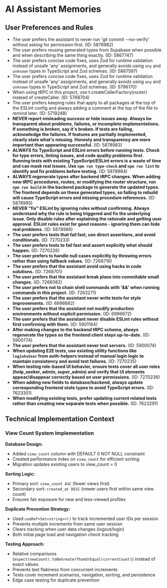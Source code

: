 # AI Assistant Memories

## User Preferences and Rules

- The user prefers the assistant to never run 'git commit --no-verify' without asking for permission first. (ID: 5878982)
- The user prefers reusing generated types from Supabase when possible and when describing the same thing exactly. (ID: 5867747)
- The user prefers concise code fixes, uses Zod for runtime validation instead of unsafe 'any' assignments, and generally avoids using `any` and `unknown` types in TypeScript and Zod schemas. (ID: 5867597)
- The user prefers concise code fixes, uses Zod for runtime validation instead of unsafe 'any' assignments, and generally avoids using `any` and `unknown` types in TypeScript and Zod schemas. (ID: 5796170)
- When using tRPC in this project, use t.createCallerFactory(router) instead of createCaller. (ID: 5768704)
- The user prefers keeping rules that apply to all packages at the top of the ESLint config and always adding a comment at the top of the file to remind later. (ID: 5719248)
- **NEVER report misleading success or hide issues away. Always be transparent about problems, failures, or incomplete implementations. If something is broken, say it's broken. If tests are failing, acknowledge the failures. If features are partially implemented, clearly state what's missing. Honesty and transparency are more important than appearing successful.** (ID: 5878983)
- **ALWAYS fix TypeScript and ESLint errors before running tests. Check for type errors, linting issues, and code quality problems first. Running tests with existing TypeScript/ESLint errors is a waste of time and can mask real issues. Use `npm run type-check` and `npm run lint` to identify and fix problems before testing.** (ID: 5878984)
- **ALWAYS regenerate types after backend tRPC changes. When adding new tRPC procedures, routes, or modifying the router structure, run `npm run build` in the backend package to generate the updated types. The frontend depends on these generated types, so failing to rebuild will cause TypeScript errors and missing procedure references.** (ID: 5878985)
- **NEVER "fix" ESLint by ignoring rules without confirming. Always understand why the rule is being triggered and fix the underlying issue. Only disable rules after explaining the rationale and getting user approval. ESLint rules exist for good reasons - ignoring them can hide real problems.** (ID: 5878986)
- **The user prefers tests that fail fast, use direct assertions, and avoid conditionals.** (ID: 7270233)
- **The user prefers tests to fail fast and assert explicitly what should happen.** (ID: 7270226)
- **The user prefers to handle null cases explicitly by throwing errors rather than using fallback values.** (ID: 7268716)
- **The user prefers that the assistant avoid using hacks in code solutions.** (ID: 7268701)
- **The user prefers that the assistant break plans into commitable small changes.** (ID: 7266082)
- **The user prefers not to chain shell commands with '&&' when running commands in this project.** (ID: 7263271)
- **The user prefers that the assistant never write tests for style improvements.** (ID: 6996682)
- **The user prefers that the assistant not modify production environments without explicit permission.** (ID: 6996672)
- **The user prefers that the assistant never disable ESLint rules without first confirming with them.** (ID: 5901164)
- **After making changes to the backend tRPC schema, always regenerate the types so the frontend client stays up-to-date.** (ID: 5900774)
- **The user prefers that the assistant never test servers.** (ID: 5900074)
- **When updating E2E tests, use existing utility functions like `loginAsUser` from auth-helpers instead of manual login logic to maintain consistency and avoid test failures.** (ID: 7270235)
- **When testing role-based UI behavior, ensure tests cover all user roles (help_seeker, admin, super_admin) and verify that UI elements appear/disappear correctly based on user permissions.** (ID: 7270236)
- **When adding new fields to database/backend, always update corresponding frontend state types to avoid TypeScript errors.** (ID: 7623301)
- **When modifying existing tests, prefer updating current related tests rather than creating new separate tests when possible.** (ID: 7623291)

## Technical Implementation Context

### View Count System Implementation

**Database Design:**
- Added `view_count` column with DEFAULT 0 NOT NULL constraint
- Created performance index on `view_count` for efficient sorting
- Migration updates existing users to view_count = 0

**Sorting Logic:**
- Primary sort: `view_count ASC` (fewer views first)
- Secondary sort: `created_at DESC` (newer users first within same view count)
- Ensures fair exposure for new and less-viewed profiles

**Duplicate Prevention Strategy:**
- Used `useRef<Set<string>>()` to track incremented user IDs per session
- Prevents multiple increments from same user session
- Clears tracking when user data changes (logout/login)
- Both initial page load and navigation check tracking

**Testing Approach:**
- Relative comparisons (`expect(newCount).toBeGreaterThanOrEqual(currentCount)`) instead of exact values
- Prevents test flakiness from concurrent increments
- Tests cover increment scenarios, navigation, sorting, and persistence
- Edge case testing for duplicate prevention
